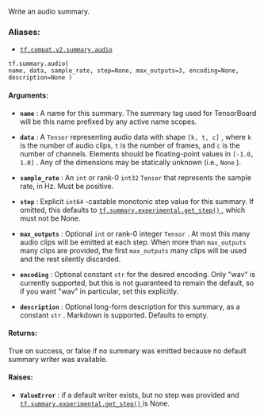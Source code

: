 Write an audio summary.



### Aliases:

- [ `tf.compat.v2.summary.audio` ](/api_docs/python/tf/summary/audio)


<devsite-code><pre class="prettyprint lang-python" translate="no" dir="ltr" is-upgraded=""><code translate="no" dir="ltr">tf.summary.audio(
    name,
    data,
    sample_rate,
    step=None,
    max_outputs=3,
    encoding=None,
    description=None
)
</code></pre></devsite-code>


#### Arguments:

- **`name`** : A name for this summary. The summary tag used for TensorBoard will
be this name prefixed by any active name scopes.

- **`data`** : A  `Tensor`  representing audio data with shape  `[k, t, c]` ,
where  `k`  is the number of audio clips,  `t`  is the number of
frames, and  `c`  is the number of channels. Elements should be
floating-point values in  `[-1.0, 1.0]` . Any of the dimensions may
be statically unknown (i.e.,  `None` ).

- **`sample_rate`** : An  `int`  or rank-0  `int32`   `Tensor`  that represents the
sample rate, in Hz. Must be positive.

- **`step`** : Explicit  `int64` -castable monotonic step value for this summary. If
omitted, this defaults to [ `tf.summary.experimental.get_step()` ](https://tensorflow.google.cn/api_docs/python/tf/summary/experimental/get_step), which must
not be None.

- **`max_outputs`** : Optional  `int`  or rank-0 integer  `Tensor` . At most this
many audio clips will be emitted at each step. When more than
 `max_outputs`  many clips are provided, the first  `max_outputs` 
many clips will be used and the rest silently discarded.

- **`encoding`** : Optional constant  `str`  for the desired encoding. Only "wav"
is currently supported, but this is not guaranteed to remain the
default, so if you want "wav" in particular, set this explicitly.

- **`description`** : Optional long-form description for this summary, as a
constant  `str` . Markdown is supported. Defaults to empty.



#### Returns:
True on success, or false if no summary was emitted because no default
summary writer was available.



#### Raises:

- **`ValueError`** : if a default writer exists, but no step was provided and
[ `tf.summary.experimental.get_step()` ](https://tensorflow.google.cn/api_docs/python/tf/summary/experimental/get_step) is None.

